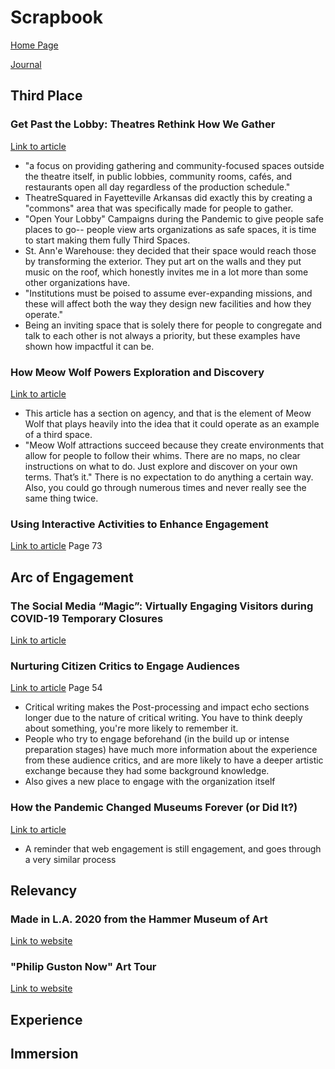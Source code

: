 # Scrapbook

[Home Page](/README.md)

[Journal](/journal.md)

## Third Place

### Get Past the Lobby: Theatres Rethink How We Gather
[Link to article](https://drive.google.com/file/d/14Z9HuQU5j1esl1BAPhu2-sBgRxZrKEud/view)
- "a focus on providing gathering and community-focused spaces outside the theatre itself, in public lobbies, community rooms, cafés, and restaurants open all day regardless of the production schedule."
- TheatreSquared in Fayetteville Arkansas did exactly this by creating a "commons" area that was specifically made for people to gather. 
- "Open Your Lobby" Campaigns during the Pandemic to give people safe places to go-- people view arts organizations as safe spaces, it is time to start making them fully Third Spaces.
- St. Ann'e Warehouse: they decided that their space would reach those by transforming the exterior. They put art on the walls and they put music on the roof, which honestly invites me in a lot more than some other organizations have. 
- "Institutions must be poised to assume ever-expanding missions, and these will affect both the way they design new facilities and how they operate."
- Being an inviting space that is solely there for people to congregate and talk to each other is not always a priority, but these examples have shown how impactful it can be.

### How Meow Wolf Powers Exploration and Discovery
[Link to article](https://info.hotelspacesevent.com/blog/how-meow-wolf-powers-exploration-and-discovery)
- This article has a section on agency, and that is the element of Meow Wolf that plays heavily into the idea that it could operate as an example of a third space.
- "Meow Wolf attractions succeed because they create environments that allow for people to follow their whims. There are no maps, no clear instructions on what to do. Just explore and discover on your own terms. That’s it." There is no expectation to do anything a certain way. Also, you could go through numerous times and never really see the same thing twice. 

### Using Interactive Activities to Enhance Engagement
[Link to article](https://galachoruses.org/sites/default/files/Barun-Making_Sense_of_Audience_Engagement.pdf) Page 73

## Arc of Engagement

### The Social Media “Magic”: Virtually Engaging Visitors during COVID-19 Temporary Closures
[Link to article](https://www.mdpi.com/2076-3387/11/2/53) 

### Nurturing Citizen Critics to Engage Audiences
[Link to article](https://galachoruses.org/sites/default/files/Barun-Making_Sense_of_Audience_Engagement.pdf) Page 54
- Critical writing makes the Post-processing and impact echo sections longer due to the nature of critical writing. You have to think deeply about something, you're more likely to remember it. 
- People who try to engage beforehand (in the build up or intense preparation stages) have much more information about the experience from these audience critics, and are more likely to have a deeper artistic exchange because they had some background knowledge. 
- Also gives a new place to engage with the organization itself

### How the Pandemic Changed Museums Forever (or Did It?)
[Link to article](https://news.usc.edu/trojan-family/virtual-art-museum-tours-exhibitions-after-covid-pandemic/)
- A reminder that web engagement is still engagement, and goes through a very similar process

## Relevancy

### Made in L.A. 2020 from the Hammer Museum of Art
[Link to website](https://hammer.ucla.edu/exhibitions/2021/made-la-2020-version)

### "Philip Guston Now" Art Tour
[Link to website](https://www.nga.gov/press/exh/5235.html)

## Experience

## Immersion
